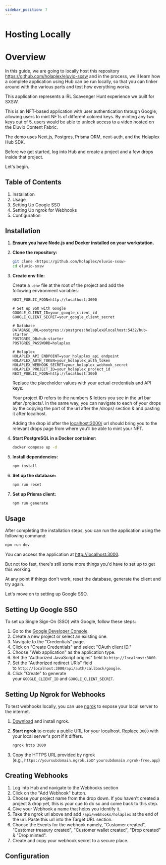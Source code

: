 ```yaml
---
sidebar_position: 7
---
```


Hosting Locally
===============

Overview
========

In this guide, we are going to locally host this repository [](https://github.com/holaplex/eluvio-sxsw)<https://github.com/holaplex/eluvio-sxsw> and in the process, we'll learn how a complete application using Hub can be run locally, so that you can tinker around with the various parts and test how everything works.

This application represents a IRL Scavenger Hunt experience we built for SXSW.

This is an NFT-based application with user authentication through Google, allowing users to mint NFTs of different colored keys. By minting any two keys out of 5, users would be able to unlock access to a video hosted on the Eluvio Content Fabric.

The demo uses Next.js, Postgres, Prisma ORM, next-auth, and the Holaplex Hub SDK.

Before we get started, log into Hub and create a project and a few drops inside that project.

Let's begin.

Table of Contents
-----------------

1.  Installation
2.  Usage
3.  Setting Up Google SSO
4.  Setting Up ngrok for Webhooks
5.  Configuration

Installation
------------

1.  **Ensure you have Node.js and Docker installed on your workstation.**

2.  **Clone the repository:**

    ```bash
    git clone <https://github.com/holaplex/eluvio-sxsw>
    cd eluvio-sxsw

    ```

3. **Create env file:**

    Create a `.env` file at the root of the project and add the following environment variables:

    ```
    NEXT_PUBLIC_FQDN=http://localhost:3000

    # Set up SSO with Google
    GOOGLE_CLIENT_ID=your_google_client_id
    GOOGLE_CLIENT_SECRET=your_google_client_secret

    # Database
    DATABASE_URL=postgres://postgres:holaplex@localhost:5432/hub-starter
    POSTGRES_DB=hub-starter
    POSTGRES_PASSWORD=holaplex

    # Holaplex
    HOLAPLEX_API_ENDPOINT=your_holaplex_api_endpoint
    HOLAPLEX_AUTH_TOKEN=your_holaplex_auth_token
    HOLAPLEX_WEBHOOK_SECRET=your_holaplex_webhook_secret
    HOLAPLEX_PROJECT_ID=your_holaplex_project_id
    NEXT_PUBLIC_FQDN=http://localhost:3000

    ```

    Replace the placeholder values with your actual credentials and API keys.

    Your project ID refers to the numbers & letters you see in the url bar after /projects/. 
    In the same way, you can navigate to each of your drops by the copying the part of the url after the /drops/ section & and pasting it after localhost.

    Adding the drop id after the [localhost:3000/](http://localhost:3000/) url should bring you to the relevant drops page from where you'll be able to mint your NFT.

3.  **Start PostgreSQL in a Docker container:**

    ```bash
    docker compose up -d

    ```

4.  **Install dependencies:**

    ```bash
    npm install

    ```

5.  **Set up the database:**

    ```bash
    npm run reset

    ```

6.  **Set up Prisma client:**

    ```bash
    npm run generate

    ```

Usage
-----

After completing the installation steps, you can run the application using the following command:

```bash
npm run dev

```

You can access the application at [](http://localhost:3000/)<http://localhost:3000>.

But not too fast, there's still some more things you'd have to set up to get this working.

At any point if things don't work, reset the database, generate the client and try again.

Let's move on to setting up Google SSO.

Setting Up Google SSO
---------------------

To set up Single Sign-On (SSO) with Google, follow these steps:

1.  Go to the [Google Developer Console](https://console.developers.google.com/).
2.  Create a new project or select an existing one.
3.  Navigate to the "Credentials" page.
4.  Click on "Create Credentials" and select "OAuth client ID."
5.  Choose "Web application" as the application type.
6.  Set the "Authorized JavaScript origins" field to `http://localhost:3000`.
7.  Set the "Authorized redirect URIs" field to `http://localhost:3000/api/auth/callback/google`.
8.  Click "Create" to generate your `GOOGLE_CLIENT_ID` and `GOOGLE_CLIENT_SECRET`.

Setting Up Ngrok for Webhooks
-----------------------------

To test webhooks locally, you can use [ngrok](https://ngrok.com/) to expose your local server to the internet.

1.  [Download](https://ngrok.com/download) and install ngrok.

2.  **Start ngrok** to create a public URL for your localhost. Replace `3000` with your local server's port if it differs.

    ```bash
    ngrok http 3000

    ```

3.  Copy the HTTPS URL provided by ngrok (e.g., `https://yoursubdomain.ngrok.io`or `yoursubdomain.ngrok-free.app`)

Creating Webhooks
-----------------

1.  Log into Hub and navigate to the Webhooks section
2.  Click on the "Add Webhook" button.
3.  Choose your project name from the drop down. If you haven't created a project & drop yet, this is your cue to do so and come back to this step.
4.  Give your Webhook a name that helps you identify it.
5.  Take the ngrok url above and add `/api/webhooks/holaplex` at the end of the url. Paste this url into the Target URL section.
6.  Choose the Events for the webhook namely, "Customer created", "Customer treasury created", "Customer wallet created", "Drop created" & "Drop minted".
7.  Create and copy your webhook secret to a secure place.

Configuration
-------------



